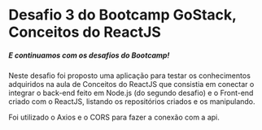 # Desafio 3 do Bootcamp GoStack, Conceitos do ReactJS
##### E continuamos com os desafios do Bootcamp!
Neste desafio foi proposto uma aplicação para testar os conhecimentos adquiridos na aula de Conceitos do ReactJS que consistia em conectar 
o integrar o back-end feito em Node.js (do segundo desafio) e o Front-end criado com o ReactJS, listando os repositórios criados e os manipulando.

Foi utilizado o Axios e o CORS para fazer a conexão com a api.

